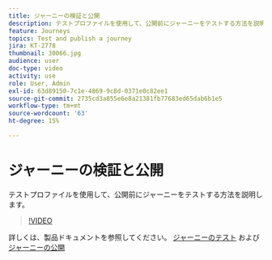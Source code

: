 ```yaml
---
title: ジャーニーの検証と公開
description: テストプロファイルを使用して、公開前にジャーニーをテストする方法を説明します。
feature: Journeys
topics: Test and publish a journey
jira: KT-2778
thumbnail: 30066.jpg
audience: user
doc-type: video
activity: use
role: User, Admin
exl-id: 63d89150-7c1e-4869-9c8d-0371e0c82ee1
source-git-commit: 2735cd3a855e6e8a21381fb77683ed65dab6b1e5
workflow-type: tm+mt
source-wordcount: '63'
ht-degree: 15%

---
```


# ジャーニーの検証と公開

テストプロファイルを使用して、公開前にジャーニーをテストする方法を説明します。

>[!VIDEO](https://video.tv.adobe.com/v/30066?quality=12&learn=on)

詳しくは、製品ドキュメントを参照してください。 [ジャーニーのテスト](https://experienceleague.adobe.com/docs/journeys/using/building-journeys/testing-the-journey.html)
および [ジャーニーの公開](https://experienceleague.adobe.com/docs/journeys/using/building-journeys/publishing-the-journey.html)
